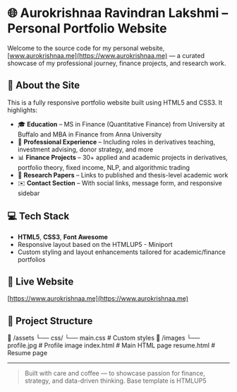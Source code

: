 # 🌐 Aurokrishnaa Ravindran Lakshmi – Personal Portfolio Website

Welcome to the source code for my personal website, [www.aurokrishnaa.me](https://www.aurokrishnaa.me) — a curated showcase of my professional journey, finance projects, and research work.

## 🔹 About the Site

This is a fully responsive portfolio website built using HTML5 and CSS3. It highlights:

- 🎓 **Education** – MS in Finance (Quantitative Finance) from University at Buffalo and MBA in Finance from Anna University  
- 💼 **Professional Experience** – Including roles in derivatives teaching, investment advising, donor strategy, and more  
- 📊 **Finance Projects** – 30+ applied and academic projects in derivatives, portfolio theory, fixed income, NLP, and algorithmic trading  
- 🧠 **Research Papers** – Links to published and thesis-level academic work  
- ✉️ **Contact Section** – With social links, message form, and responsive sidebar  

## 💻 Tech Stack

- **HTML5**, **CSS3**, **Font Awesome**
- Responsive layout based on the HTMLUP5 - Miniport
- Custom styling and layout enhancements tailored for academic/finance portfolios

## 🚀 Live Website

[https://www.aurokrishnaa.me](https://www.aurokrishnaa.me)

## 📂 Project Structure

📁 /assets
└── css/
└── main.css # Custom styles
📁 /images
└── profile.jpg # Profile image
index.html # Main HTML page
resume.html # Resume page


---

> Built with care and coffee — to showcase passion for finance, strategy, and data-driven thinking.
> Base template is HTMLUP5 
